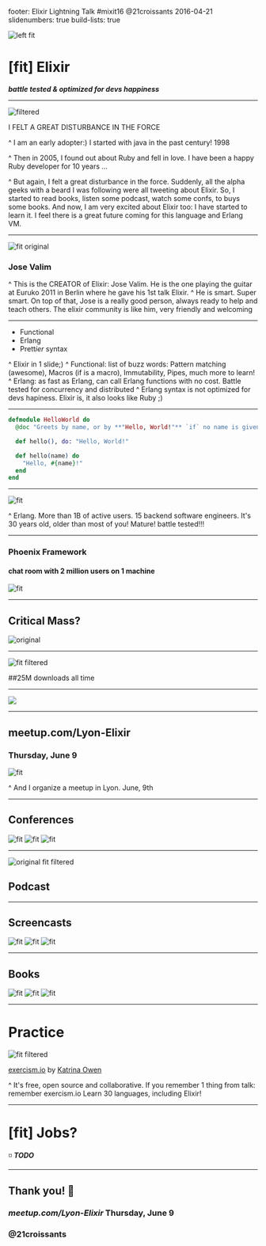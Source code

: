 footer: Elixir Lightning Talk #mixit16 @21croissants 2016-04-21
slidenumbers: true
build-lists: true

![left fit](elixir.png)
# [fit] Elixir

_**battle tested & optimized for devs happiness**_

---
![filtered](force.jpg)

I FELT
A GREAT
DISTURBANCE
IN THE FORCE

^ I am an early adopter:) I started with java in the past century! 1998

^ Then in 2005, I found out about Ruby and fell in love.
I have been a happy Ruby developer for 10 years ...

^ But again, I felt a great disturbance in the force.
Suddenly, all the alpha geeks with a beard I was following were all
tweeting about Elixir. So, I started to read books, listen some podcast,
watch some confs, to buys some books. And now, I am very excited about Elixir too: I have started to learn it.
I feel there is a great future coming for this language and Erlang VM.

---
![fit original](jose_valim.png)
### Jose Valim

^ This is the CREATOR of Elixir: Jose Valim. He is the one playing the guitar at Euruko 2011 in Berlin where he gave his 1st talk Elixir.
^ He is smart. Super smart.
On top of that, Jose is a really good person, always ready to help and teach others. The elixir
community is like him, very friendly and welcoming

---
- Functional
- Erlang
- Prett*ier* syntax

^ Elixir in 1 slide;) 
^ Functional: list of buzz words: Pattern matching (awesome), Macros (if
is a macro), Immutability, Pipes, much more to learn!
^ Erlang: as fast as Erlang, can call Erlang functions with no cost.
Battle tested for concurrency and distributed
^ Erlang syntax is not optimized for devs hapiness. Elixir is, it also
looks like Ruby ;)

---
```elixir
defmodule HelloWorld do
  @doc "Greets by name, or by **"Hello, World!"** `if` no name is given."

  def hello(), do: "Hello, World!"

  def hello(name) do
    "Hello, #{name}!"
  end
end
```

---
![fit](whatsapp.jpg)

^ Erlang. More than 1B of active users. 15 backend software engineers. It's 30
years old, older than most of you! Mature! battle tested!!!

---
### Phoenix Framework
#### chat room with 2 million users on 1 machine
![fit](phoenixframework-logo.png)

---
## Critical Mass?
![original](critical_mass.jpg)

---
![fit filtered](hex.png)

##25M downloads all time 

---
![](meetups.png)

---
## meetup.com/Lyon-Elixir
### Thursday, June 9
![fit](meetup.png)

^ And I organize a meetup in Lyon. June, 9th

---
## Conferences
![fit](conf_empex.png)
![fit](conf_eu.png)
![fit](conf_us.png)

---
![original fit filtered](fountain.png)
## Podcast

---
## Screencasts
![fit](screencast_sips.png)
![fit](screencast_learn_elixir.png)
![fit](screencast_excast.png)

---
## Books
![fit](book_pragprog.png)
![fit](book_in_action.png)
![fit](book_phoenix.png)

---
# Practice
![fit filtered](exercism.png)

[exercism.io](http://exercism.io/) by [Katrina Owen](@kytrinyx)

^ It's free, open source and collaborative. If you remember 1 thing from
talk: remember exercism.io Learn 30 languages, including Elixir!

---
# [fit] Jobs?

:white_medium_small_square: *__TODO__*

---
## Thank you! :bow:
### _**meetup.com/Lyon-Elixir**_ Thursday, June 9
### @21croissants

